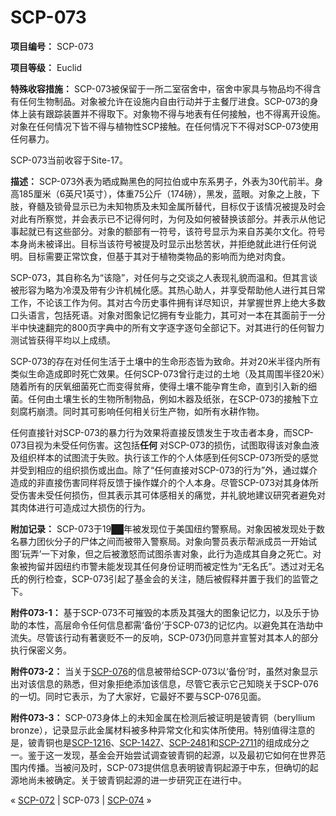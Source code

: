 # SCP-073
                        


**项目编号：** SCP-073

**项目等级：** Euclid

**特殊收容措施：** SCP-073被保留于一所二室宿舍中，宿舍中家具与物品均不得含有任何生物制品。对象被允许在设施内自由行动并于主餐厅进食。SCP-073的身体上装有跟踪装置并不得取下。对象物不得与地表有任何接触，也不得离开设施。对象在任何情况下皆不得与植物性SCP接触。在任何情况下不得对SCP-073使用任何暴力。

SCP-073当前收容于Site-17。

**描述：** SCP-073外表为晒成黝黑色的阿拉伯或中东系男子，外表为30代前半。身高185厘米（6英尺1英寸），体重75公斤（174磅），黑发，蓝眼。对象之上肢，下肢，脊髓及锁骨显示已为未知物质及未知金属所替代，目标仅于该情况被提及时会对此有所察觉，并会表示已不记得何时，为何及如何被替换该部分。并表示从他记事起就已有这些部分。对象的额部有一符号，该符号显示为来自苏美尔文化。符号本身尚未被译出。目标当该符号被提及时显示出愁苦状，并拒绝就此进行任何说明。目标需要正常饮食，但基于其对于植物类物品的影响而为绝对肉食。

SCP-073，其自称名为“该隐”，对任何与之交谈之人表现礼貌而温和。但其言谈被形容为略为冷漠及带有少许机械化感。其热心助人，并享受帮助他人进行其日常工作，不论该工作为何。其对古今历史事件拥有详尽知识，并掌握世界上绝大多数口头语言，包括死语。对象对图象记忆拥有专业能力，其可对一本在其面前于一分半中快速翻完的800页字典中的所有文字逐字逐句全部记下。对其进行的任何智力测试皆获得平均以上成绩。

SCP-073的存在对任何生活于土壤中的生命形态皆为致命。并对20米半径内所有类似生命造成即时死亡效果。任何SCP-073曾行走过的土地（及其周围半径20米）随着所有的厌氧细菌死亡而变得贫瘠，使得土壤不能孕育生命，直到引入新的细菌。任何由土壤生长的生物所制物品，例如木器及纸张，在SCP-073的接触下立刻腐朽崩溃。同时其可影响任何相关衍生产物，如所有水耕作物。

任何直接针对SCP-073的暴力行为效果将直接反馈发生于攻击者本身，而SCP-073目视为未受任何伤害。这包括**任何** 对SCP-073的损伤，试图取得该对象血液及组织样本的试图流于失败。执行该工作的个人体感到任何SCP-073所受的感觉并受到相应的组织损伤或出血。除了“任何直接对SCP-073的行为”外，通过媒介造成的非直接伤害同样将反馈于操作媒介的个人本身。尽管SCP-073对其身体所受伤害未受任何损伤，但其表示其可体感相关的痛觉，并礼貌地建议研究者避免对其肉体进行可造成过大损伤的行为。

**附加记录：** SCP-073于19██年被发现位于美国纽约警察局。对象因被发现处于数名暴力团伙分子的尸体之间而被带入警察局。对象向警员表示帮派成员一开始试图‘玩弄’一下对象，但之后被激怒而试图杀害对象，此行为造成其自身之死亡。对象被拘留并因纽约市警未能发现其任何身份证明而被定性为“无名氏”。透过对无名氏的例行检查，SCP-073引起了基金会的关注，随后被假释并置于我们的监管之下。

**附件073-1：** 基于SCP-073不可摧毁的本质及其强大的图象记忆力，以及乐于协助的本性，高层命令任何信息都需‘备份’于SCP-073的记忆内。以避免其在浩劫中流失。尽管该行动有著褒贬不一的反响，SCP-073仍同意并宣誓对其本人的部分执行保密义务。

**附件073-2：** 当关于[SCP-076](/scp-076)的信息被带给SCP-073以‘备份’时，虽然对象显示出对该信息的熟悉，但对象拒绝添加该信息，尽管它表示它己知晓关于SCP-076的一切。同时它表示，为了大家好，它最好不要与SCP-076见面。

**附件073-3：** SCP-073身体上的未知金属在检测后被证明是铍青铜（beryllium bronze），记录显示此金属材料被多种异常文化和实体所使用。特别值得注意的是，铍青铜也是[SCP-1216](/scp-1216)、[SCP-1427](/scp-1427)、[SCP-2481](/scp-2481)和[SCP-2711](/scp-2711)的组成成分之一。鉴于这一发现，基金会开始尝试调查铍青铜的起源，以及最初它如何在世界范围内传播。当被问及时，SCP-073提供信息表明铍青铜起源于中东，但确切的起源地尚未被确定。关于铍青铜起源的进一步研究正在进行中。



« [SCP-072](/scp-072) | SCP-073 | [SCP-074](/scp-074) »





                    